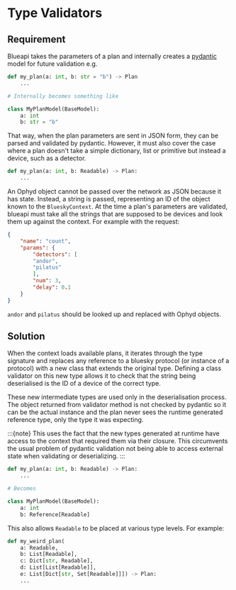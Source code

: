 # Type Validators

## Requirement

Blueapi takes the parameters of a plan and internally creates a [pydantic](https://docs.pydantic.dev/) model for future validation e.g.
```python 
def my_plan(a: int, b: str = "b") -> Plan
    ...

# Internally becomes something like

class MyPlanModel(BaseModel):
    a: int
    b: str = "b"
```


That way, when the plan parameters are sent in JSON form, they can be parsed and validated by pydantic.
However, it must also cover the case where a plan doesn't take a simple dictionary, list or primitive but
instead a device, such as a detector.

```python
def my_plan(a: int, b: Readable) -> Plan:
    ...
```

An Ophyd object cannot be passed over the network as JSON because it has state.
Instead, a string is passed, representing an ID of the object known to the `BlueskyContext`.
At the time a plan's parameters are validated, blueapi must take all the strings that are supposed
to be devices and look them up against the context. For example with the request:

```json
{
    "name": "count",
    "params": {
        "detectors": [
        "andor",
        "pilatus"
        ],
        "num": 3,
        "delay": 0.1
    }
}
```

`andor` and `pilatus` should be looked up and replaced with Ophyd objects.


## Solution

When the context loads available plans, it iterates through the type signature
and replaces any reference to a bluesky protocol (or instance of a protocol)
with a new class that extends the original type. Defining a class validator on
this new type allows it to check that the string being deserialised is the ID of
a device of the correct type.

These new intermediate types are used only in the deserialisation process. The
object returned from validator method is not checked by pydantic so it can be
the actual instance and the plan never sees the runtime generated reference
type, only the type it was expecting.

:::{note}
This uses the fact that the new types generated at runtime have access to
the context that required them via their closure. This circumvents the usual
problem of pydantic validation not being able to access external state when
validating or deserializing.
:::

```python
def my_plan(a: int, b: Readable) -> Plan:
    ...

# Becomes

class MyPlanModel(BaseModel):
    a: int
    b: Reference[Readable]
```


This also allows `Readable` to be placed at various type levels. For example:
```python
def my_weird_plan(
    a: Readable,
    b: List[Readable],
    c: Dict[str, Readable],
    d: List[List[Readable]],
    e: List[Dict[str, Set[Readable]]]) -> Plan:
    ...
```
